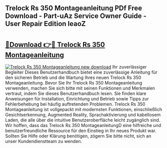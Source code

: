 ## Trelock Rs 350 Montageanleitung PDf Free Download - Part-uAz Service Owner Guide - User Repair Edition leaoZ

# <h2><a href="http://df8470.blite.top/?on=Trelock+Rs+350+Montageanleitung">🔗Download 👉🔴 Trelock Rs 350 Montageanleitung</a></h2>

[![Trelock Rs 350 Montageanleitung new download](https://i.imgur.com/lujVjoI.png)](http://df8470.blite.top/?on=Trelock+Rs+350+Montageanleitung)
Ihr zuverlässiger Begleiter Dieses Benutzerhandbuch bietet eine zuverlässige Anleitung für den sicheren Betrieb und die Wartung Ihres neuen Trelock Rs 350 Montageanleitung. Bevor Sie Ihr Trelock Rs 350 Montageanleitung verwenden, machen Sie sich bitte mit seinen Funktionen und Merkmalen vertraut, indem Sie dieses Benutzerhandbuch lesen. Sie finden klare Anweisungen für Installation, Einrichtung und Betrieb sowie Tipps zur Fehlerbehebung bei häufig auftretenden Problemen. Trelock Rs 350 Montageanleitung ist vollgepackt mit modernsten Funktionen, einschließlich Gesichtserkennung, Augmented Reality, Sprachaktivierung und kabellosem Laden, die alle über die intuitive Benutzeroberfläche leicht zugänglich sind. Wir hoffen, dass das Trelock Rs 350 MontageanleitungD eine hilfreiche und benutzerfreundliche Ressource für den Einstieg in Ihr neues Produkt war. Sollten Sie Hilfe oder Klärung benötigen, zögern Sie bitte nicht, sich an unser Kundendienstteam zu wenden.
